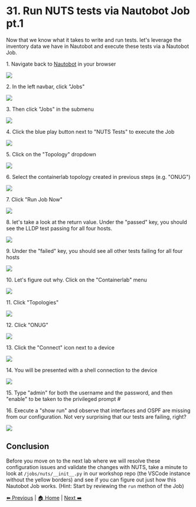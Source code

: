 # 31. Run NUTS tests via Nautobot Job pt.1

Now that we know what it takes to write and run tests. let's leverage the inventory data we have in Nautobot and execute these tests via a Nautobot Job.

1\. Navigate back to [Nautobot](http://localhost:8080) in your browser

![](https://ajeuwbhvhr.cloudimg.io/https://colony-recorder.s3.amazonaws.com/files/2025-05-21/fcbeb9fc-13d1-4d85-ac9d-2ab573b4cebb/ascreenshot.jpeg?tl_px=45,268&br_px=2797,1807&force_format=jpeg&q=100&width=1120.0)


2\. In the left navbar, click "Jobs"

![](https://ajeuwbhvhr.cloudimg.io/https://colony-recorder.s3.amazonaws.com/files/2025-05-21/fcbeb9fc-13d1-4d85-ac9d-2ab573b4cebb/ascreenshot.jpeg?tl_px=0,432&br_px=2752,1971&force_format=jpeg&q=100&width=1120.0&wat=1&wat_opacity=1&wat_gravity=northwest&wat_url=https://colony-recorder.s3.amazonaws.com/images/watermarks/FB923C_standard.png&wat_pad=61,276)


3\. Then click "Jobs" in the submenu

![](https://ajeuwbhvhr.cloudimg.io/https://colony-recorder.s3.amazonaws.com/files/2025-05-21/f59567ef-695f-4a0a-aeeb-a30082adc469/ascreenshot.jpeg?tl_px=0,537&br_px=2752,2076&force_format=jpeg&q=100&width=1120.0&wat=1&wat_opacity=1&wat_gravity=northwest&wat_url=https://colony-recorder.s3.amazonaws.com/images/watermarks/FB923C_standard.png&wat_pad=17,297)


4\. Click the blue play button next to "NUTS Tests" to execute the Job

![](https://ajeuwbhvhr.cloudimg.io/https://colony-recorder.s3.amazonaws.com/files/2025-05-21/7774598a-c698-42e6-8255-c783078cd870/ascreenshot.jpeg?tl_px=0,264&br_px=2752,1803&force_format=jpeg&q=100&width=1120.0&wat=1&wat_opacity=1&wat_gravity=northwest&wat_url=https://colony-recorder.s3.amazonaws.com/images/watermarks/FB923C_standard.png&wat_pad=222,277)


5\. Click on the "Topology" dropdown

![](https://ajeuwbhvhr.cloudimg.io/https://colony-recorder.s3.amazonaws.com/files/2025-05-21/74eb0194-8f8b-404c-b1ff-6123644b86af/ascreenshot.jpeg?tl_px=90,92&br_px=2842,1631&force_format=jpeg&q=100&width=1120.0&wat=1&wat_opacity=1&wat_gravity=northwest&wat_url=https://colony-recorder.s3.amazonaws.com/images/watermarks/FB923C_standard.png&wat_pad=555,277)


6\. Select the containerlab topology created in previous steps (e.g. "ONUG")

![](https://ajeuwbhvhr.cloudimg.io/https://colony-recorder.s3.amazonaws.com/files/2025-05-21/97a14441-f8d8-4fd1-a33c-570e759d6399/ascreenshot.jpeg?tl_px=0,240&br_px=2752,1779&force_format=jpeg&q=100&width=1120.0&wat=1&wat_opacity=1&wat_gravity=northwest&wat_url=https://colony-recorder.s3.amazonaws.com/images/watermarks/FB923C_standard.png&wat_pad=510,277)


7\. Click "Run Job Now"

![](https://ajeuwbhvhr.cloudimg.io/https://colony-recorder.s3.amazonaws.com/files/2025-05-21/d39b11e7-6f78-462d-9672-8f335997be20/ascreenshot.jpeg?tl_px=90,537&br_px=2842,2076&force_format=jpeg&q=100&width=1120.0&wat=1&wat_opacity=1&wat_gravity=northwest&wat_url=https://colony-recorder.s3.amazonaws.com/images/watermarks/FB923C_standard.png&wat_pad=891,472)


8\. let's take a look at the return value. Under the "passed" key, you should see the LLDP test passing for all four hosts.

![](https://ajeuwbhvhr.cloudimg.io/https://colony-recorder.s3.amazonaws.com/files/2025-05-21/4d57f0ce-e3de-488f-8053-b4c6e378b548/ascreenshot.jpeg?tl_px=0,537&br_px=2752,2076&force_format=jpeg&q=100&width=1120.0&wat=1&wat_opacity=1&wat_gravity=northwest&wat_url=https://colony-recorder.s3.amazonaws.com/images/watermarks/FB923C_standard.png&wat_pad=387,368)


9\. Under the "failed" key, you should see all other tests failing for all four hosts

![](https://ajeuwbhvhr.cloudimg.io/https://colony-recorder.s3.amazonaws.com/files/2025-05-21/a1455ef0-ed39-4073-828b-91898721d653/ascreenshot.jpeg?tl_px=0,0&br_px=2752,1538&force_format=jpeg&q=100&width=1120.0&wat=1&wat_opacity=1&wat_gravity=northwest&wat_url=https://colony-recorder.s3.amazonaws.com/images/watermarks/FB923C_standard.png&wat_pad=393,113)


10\. Let's figure out why. Click on the "Containerlab" menu

![](https://ajeuwbhvhr.cloudimg.io/https://colony-recorder.s3.amazonaws.com/files/2025-05-21/f7cba759-ea56-445f-abeb-090cd723d385/ascreenshot.jpeg?tl_px=0,537&br_px=2752,2076&force_format=jpeg&q=100&width=1120.0&wat=1&wat_opacity=1&wat_gravity=northwest&wat_url=https://colony-recorder.s3.amazonaws.com/images/watermarks/FB923C_standard.png&wat_pad=134,537)


11\. Click "Topologies"

![](https://ajeuwbhvhr.cloudimg.io/https://colony-recorder.s3.amazonaws.com/files/2025-05-21/263f4080-cc8f-4cdf-81cb-9b9b6794332a/ascreenshot.jpeg?tl_px=0,537&br_px=2752,2076&force_format=jpeg&q=100&width=1120.0&wat=1&wat_opacity=1&wat_gravity=northwest&wat_url=https://colony-recorder.s3.amazonaws.com/images/watermarks/FB923C_standard.png&wat_pad=25,375)


12\. Click "ONUG"

![](https://ajeuwbhvhr.cloudimg.io/https://colony-recorder.s3.amazonaws.com/files/2025-05-21/5e86f5a4-8d0e-4386-8652-6ce7d898dd31/ascreenshot.jpeg?tl_px=0,0&br_px=2752,1538&force_format=jpeg&q=100&width=1120.0&wat=1&wat_opacity=1&wat_gravity=northwest&wat_url=https://colony-recorder.s3.amazonaws.com/images/watermarks/FB923C_standard.png&wat_pad=227,227)


13\. Click the "Connect" icon next to a device

![](https://ajeuwbhvhr.cloudimg.io/https://colony-recorder.s3.amazonaws.com/files/2025-05-21/5c56130c-e671-4196-9eed-d33336378c38/ascreenshot.jpeg?tl_px=90,86&br_px=2842,1625&force_format=jpeg&q=100&width=1120.0&wat=1&wat_opacity=1&wat_gravity=northwest&wat_url=https://colony-recorder.s3.amazonaws.com/images/watermarks/FB923C_standard.png&wat_pad=749,276)


14\. You will be presented with a shell connection to the device

![](https://ajeuwbhvhr.cloudimg.io/https://colony-recorder.s3.amazonaws.com/files/2025-05-21/f40a3dc6-89aa-49b1-bb1d-623694157f4e/ascreenshot.jpeg?tl_px=0,0&br_px=2752,1538&force_format=jpeg&q=100&width=1120.0&wat=1&wat_opacity=1&wat_gravity=northwest&wat_url=https://colony-recorder.s3.amazonaws.com/images/watermarks/FB923C_standard.png&wat_pad=487,270)


15\. Type "admin" for both the username and the password, and then "enable" to be taken to the privileged prompt #


16\. Execute a "show run" and observe that interfaces and OSPF are missing from our configuration. Not very surprising that our tests are failing, right?

![](https://ajeuwbhvhr.cloudimg.io/https://colony-recorder.s3.amazonaws.com/files/2025-05-21/f2927ad8-05c7-41e3-88a0-6a04786febf3/ascreenshot.jpeg?tl_px=0,537&br_px=2752,2076&force_format=jpeg&q=100&width=1120.0&wat=1&wat_opacity=1&wat_gravity=northwest&wat_url=https://colony-recorder.s3.amazonaws.com/images/watermarks/FB923C_standard.png&wat_pad=200,528)


## Conclusion

Before you move on to the next lab where we will resolve these configuration issues and validate the changes with NUTS, take a minute to look at `/jobs/nuts/__init__.py` in our workshop repo (the VSCode instance without the yellow borders) and see if you can figure out just how this Nautobot Job works. (Hint: Start by reviewing the `run` methon of the Job)

[⬅️ Previous](./30.introduction_to_nuts.md) | [🏠 Home](index.md) | [Next ➡️](./40.introduction_to_golden_config.md)
